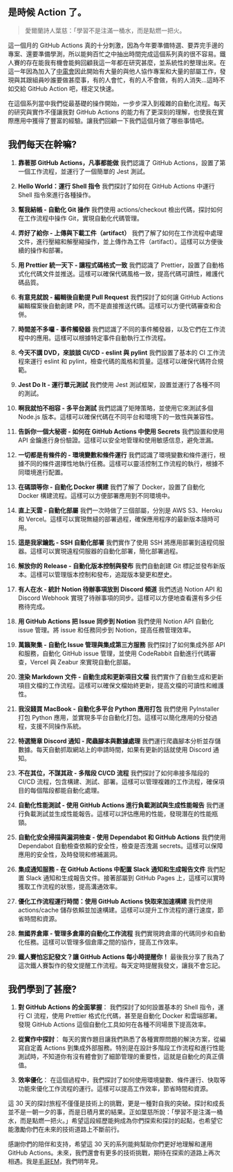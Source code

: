 ## 是時候 Action 了。

> 愛爾蘭詩人葉慈：「學習不是注滿一桶水，而是點燃一把火。

這一個月的 GitHub Actions 真的十分刺激，因為今年要準備特選、要弄完手邊的專案、還要準備學測，所以能夠百忙之中抽出時間完成這個系列真的很不容易。鐵人賽的存在能我有機會能夠回顧我這一年都在研究甚麼，並系統性的整理出來。在這一年因為加入了[中電會](https://scaict.org/)因此開始有大量的與他人協作專案和大量的部屬工作，發現與其跟組員吵誰要做甚麼事，有的人會忙，有的人不會做，有的人消失...這時不如交給 GitHub Action 吧，穩定又快速。

在這個系列當中我們從最基礎的操作開始，一步步深入到複雜的自動化流程。每天的研究與實作不僅讓我對 GitHub Actions 的能力有了更深刻的理解，也使我在實際應用中獲得了豐富的經驗。讓我們回顧一下我們這個月做了哪些事情吧。

## 我們每天在幹嘛?

1. **靠著那 GitHub Actions，凡事都能做**
   我們認識了 GitHub Actions，設置了第一個工作流程，並運行了一個簡單的 Jest 測試。

2. **Hello World：運行 Shell 指令**
   我們探討了如何在 GitHub Actions 中運行 Shell 指令來進行各種操作。

3. **幫我結帳 - 自動化 Git 操作**
   我們使用 actions/checkout 檢出代碼，探討如何在工作流程中操作 Git，實現自動化代碼管理。

4. **弄好了給你 - 上傳與下載工件（artifact）**
   我們了解了如何在工作流程中處理文件，進行壓縮和解壓縮操作，並上傳作為工件（artifact）。這樣可以方便後續的操作和部署。

5. **用 Prettier 統一天下 - 讓程式碼格式一致**
   我們認識了 Prettier，設置了自動格式化代碼文件並推送。這樣可以確保代碼風格一致，提高代碼可讀性，維護代碼品質。

6. **有意見就說 - 編輯後自動提 Pull Request**
   我們探討了如何讓 GitHub Actions 編輯檔案後自動創建 PR，而不是直接推送代碼。這樣可以方便代碼審查和合併。

7. **時間差不多囉 - 事件觸發器**
   我們認識了不同的事件觸發器，以及它們在工作流程中的應用。這樣可以根據特定事件自動執行工作流程。

8. **今天不講 DVD，來談談 CI/CD - eslint 與 pylint**
   我們設置了基本的 CI 工作流程來運行 eslint 和 pylint，檢查代碼的風格和質量。這樣可以確保代碼符合規範。

9. **Jest Do It - 運行單元測試**
   我們使用 Jest 測試框架，設置並運行了各種不同的測試。

10. **啊我就怕不相容 - 多平台測試**
    我們認識了矩陣策略，並使用它來測試多個 Node.js 版本。這樣可以確保代碼在不同平台和環境下的一致性與兼容性。
11. **告訴你一個大秘密 - 如何在 GitHub Actions 中使用 Secrets**
    我們設置和使用 API 金鑰進行身份驗證。這樣可以安全地管理和使用敏感信息，避免泄漏。

12. **一切都是有條件的 - 環境變數和條件運行**
    我們認識了環境變數和條件運行，根據不同的條件選擇性地執行任務。這樣可以靈活控制工作流程的執行，根據不同環境進行配置。

13. **在碼頭等你 - 自動化 Docker 構建**
    我們了解了 Docker，設置了自動化 Docker 構建流程。這樣可以方便部署應用到不同環境中。

14. **直上天雲 - 自動化部屬**
    我們一次時做了三個部屬，分別是 AWS S3、Heroku 和 Vercel。這樣可以實現無縫的部署過程，確保應用程序的最新版本隨時可用。

15. **這是我家鑰匙 - SSH 自動化部署**
    我們實作了使用 SSH 將應用部署到遠程伺服器。這樣可以實現遠程伺服器的自動化部署，簡化部署過程。

16. **解放你的 Release - 自動化版本控制與發布**
    我們自動創建 Git 標記並發布新版本。這樣可以管理版本控制和發布，追蹤版本變更和歷史。

17. **有人在水 - 統計 Notion 待辦事項放到 Discord 頻道**
    我們透過 Notion API 和 Discord Webhook 實現了待辦事項的同步。這樣可以方便地查看還有多少任務待完成。

18. **用 GitHub Actions 把 Issue 同步到 Notion**
    我們使用 Notion API 自動化 issue 管理。將 issue 和任務同步到 Notion，提高任務管理效率。

19. **萬籟聚集 - 自動化 Issue 管理與集成第三方服務**
    我們探討了如何集成外部 API 和服務，自動化 GitHub issue 管理，並使用 CodeRabbit 自動進行代碼審查，Vercel 與 Zeabur 來實現自動化部屬。

20. **渲染 Markdown 文件 - 自動生成和更新項目文檔**
    我們實作了自動生成和更新項目文檔的工作流程。這樣可以確保文檔始終更新，提高文檔的可讀性和維護性。

21. **我沒錢買 MacBook - 自動化多平台 Python 應用打包**
    我們使用 PyInstaller 打包 Python 應用，並實現多平台自動化打包。這樣可以簡化應用的分發過程，支援不同操作系統。

22. **特選簡章 Discord 通知 - 爬蟲腳本與數據處理**
    我們運行爬蟲腳本分析並存儲數據。每天自動抓取網站上的申請時間，如果有更新的話就使用 Discord 通知。

23. **不在其位，不謀其政 - 多階段 CI/CD 流程**
    我們探討了如何串接多階段的 CI/CD 流程，包含構建、測試、部署。這樣可以管理複雜的工作流程，確保項目的每個階段都能自動化處理。

24. **自動化性能測試 - 使用 GitHub Actions 進行負載測試與生成性能報告**
    我們運行負載測試並生成性能報告。這樣可以評估應用的性能，發現潛在的性能瓶頸。

25. **自動化安全掃描與漏洞檢查 - 使用 Dependabot 和 GitHub Actions**
    我們使用 Dependabot 自動檢查依賴的安全性，檢查是否洩漏 secrets。這樣可以保障應用的安全性，及時發現和修補漏洞。

26. **集成通知服務 - 在 GitHub Actions 中配置 Slack 通知和生成報告文件**
    我們配置 Slack 通知和生成報告文件。接著部屬到 GitHub Pages 上，這樣可以實時獲取工作流程的狀態，提高溝通效率。

27. **優化工作流程運行時間：使用 GitHub Actions 快取來加速構建**
    我們使用 actions/cache 儲存依賴並加速構建。這樣可以提升工作流程的運行速度，節省時間和資源。

28. **無國界倉庫 - 管理多倉庫的自動化工作流程**
    我們實現跨倉庫的代碼同步和自動化任務。這樣可以管理多個倉庫之間的協作，提高工作效率。

29. **鐵人賽怕忘記發文？讓 GitHub Actions 每小時提醒你！**
    最後我分享了我為了這次鐵人賽製作的發文提醒工作流程。每天定時提醒我發文，讓我不會忘記。

## 我們學到了甚麼?

1. **對 GitHub Actions 的全面掌握**：
   我們探討了如何設置基本的 Shell 指令，運行 CI 流程，使用 Prettier 格式化代碼，甚至是自動化 Docker 和雲端部署。發現 GitHub Actions 這個自動化工具如何在各種不同場景下提高效率。

2. **從實作中探討**：
   每天的實作題目讓我們熟悉了各種實際問題的解決方案，從編寫自定義 Actions 到集成外部服務。特別是在設計多階段工作流程和進行性能測試時，不知道你有沒有體會到了細節管理的重要性，這就是自動化的真正價值。

3. **效率優化**：
   在這個過程中，我們探討了如何使用環境變數、條件運行、快取等功能來優化工作流程的運行。這樣可以提高工作效率，節省時間和資源。

這 30 天的探討旅程不僅僅是技術上的挑戰，更是一種對自我的突破。探討和成長並不是一朝一夕的事，而是日積月累的結果。正如葉慈所說：「學習不是注滿一桶水，而是點燃一把火。」希望這段經歷能夠成為你們探索和探討的起點，也希望它能激勵你們在未來的技術道路上不斷前行。

感謝你們的陪伴和支持，希望這 30 天的系列能夠幫助你們更好地理解和運用 GitHub Actions。未來，我們還會有更多的技術挑戰，期待在探索的道路上再次相遇。我是[毛哥EM](https://elvismao.com/)，我們明年見。
